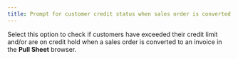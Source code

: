 ```yaml
---
title: Prompt for customer credit status when sales order is converted into sales invoice
---
```



Select this option to check if customers have exceeded their credit  limit and/or are on credit hold when a sales order is converted to an  invoice in the **Pull Sheet** browser.
